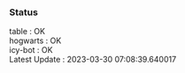 ### Status


table : OK  
hogwarts : OK  
icy-bot : OK  
Latest Update : 2023-03-30 07:08:39.640017
